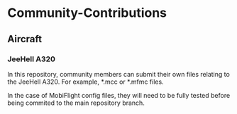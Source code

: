 # Community-Contributions

## Aircraft

### JeeHell A320

In this repository, community members can submit their own files relating to the JeeHell A320.
For example, *.mcc or \*.mfmc files.

In the case of MobiFlight config files, they will need to be fully tested before being commited to the main repository branch.
